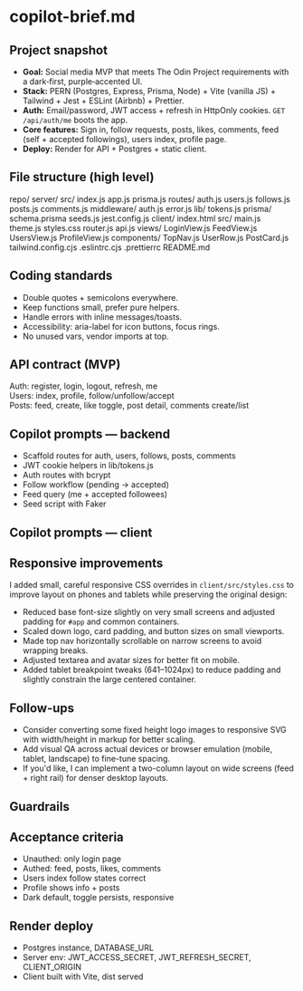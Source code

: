 # copilot-brief.md

## Project snapshot

- **Goal:** Social media MVP that meets The Odin Project requirements with a dark‑first, purple‑accented UI.
- **Stack:** PERN (Postgres, Express, Prisma, Node) + Vite (vanilla JS) + Tailwind + Jest + ESLint (Airbnb) + Prettier.
- **Auth:** Email/password, JWT access + refresh in HttpOnly cookies. `GET /api/auth/me` boots the app.
- **Core features:** Sign in, follow requests, posts, likes, comments, feed (self + accepted followings), users index, profile page.
- **Deploy:** Render for API + Postgres + static client.

## File structure (high level)

repo/
server/
src/
index.js
app.js
prisma.js
routes/
auth.js
users.js
follows.js
posts.js
comments.js
middleware/
auth.js
error.js
lib/
tokens.js
prisma/
schema.prisma
seeds.js
jest.config.js
client/
index.html
src/
main.js
theme.js
styles.css
router.js
api.js
views/
LoginView.js
FeedView.js
UsersView.js
ProfileView.js
components/
TopNav.js
UserRow.js
PostCard.js
tailwind.config.cjs
.eslintrc.cjs
.prettierrc
README.md

## Coding standards

- Double quotes + semicolons everywhere.
- Keep functions small, prefer pure helpers.
- Handle errors with inline messages/toasts.
- Accessibility: aria-label for icon buttons, focus rings.
- No unused vars, vendor imports at top.

## API contract (MVP)

Auth: register, login, logout, refresh, me  
Users: index, profile, follow/unfollow/accept  
Posts: feed, create, like toggle, post detail, comments create/list

## Copilot prompts — backend

- Scaffold routes for auth, users, follows, posts, comments
- JWT cookie helpers in lib/tokens.js
- Auth routes with bcrypt
- Follow workflow (pending → accepted)
- Feed query (me + accepted followees)
- Seed script with Faker

## Copilot prompts — client

## Responsive improvements

I added small, careful responsive CSS overrides in `client/src/styles.css` to improve layout on phones and tablets while preserving the original design:

- Reduced base font-size slightly on very small screens and adjusted padding for `#app` and common containers.
- Scaled down logo, card padding, and button sizes on small viewports.
- Made top nav horizontally scrollable on narrow screens to avoid wrapping breaks.
- Adjusted textarea and avatar sizes for better fit on mobile.
- Added tablet breakpoint tweaks (641–1024px) to reduce padding and slightly constrain the large centered container.

## Follow-ups

- Consider converting some fixed height logo images to responsive SVG with width/height in markup for better scaling.
- Add visual QA across actual devices or browser emulation (mobile, tablet, landscape) to fine-tune spacing.
- If you'd like, I can implement a two-column layout on wide screens (feed + right rail) for denser desktop layouts.

## Guardrails

## Acceptance criteria

- Unauthed: only login page
- Authed: feed, posts, likes, comments
- Users index follow states correct
- Profile shows info + posts
- Dark default, toggle persists, responsive

## Render deploy

- Postgres instance, DATABASE_URL
- Server env: JWT_ACCESS_SECRET, JWT_REFRESH_SECRET, CLIENT_ORIGIN
- Client built with Vite, dist served
